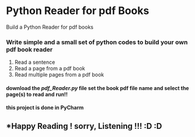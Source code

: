 # Python Reader for pdf Books
Build a Python Reader for pdf books

### Write simple and a small set of python codes to build your own pdf book reader

1. Read a sentence
2. Read a page from a pdf book
3. Read multiple pages from a pdf book

#### download the *pdf_Reader.py* file set the book pdf file name and select the page(s) to read and run!!
#### this project is done in PyCharm

## *Happy Reading ! sorry, Listening !!! :D :D
